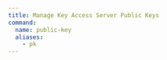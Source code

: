 ```yaml
---
title: Manage Key Access Server Public Keys
command:
  name: public-key
  aliases:
    - pk
---
```



